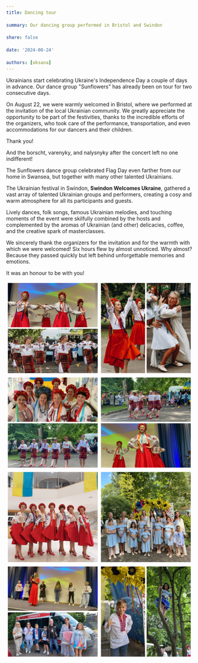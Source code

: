 ```yaml
---
title: Dancing tour

summary: Our dancing group performed in Bristol and Swindon

share: false

date: '2024-08-24' 

authors: [oksana]
---
```


Ukrainians start celebrating Ukraine's Independence Day a couple of days in advance. Our dance group "Sunflowers" has already been on tour for two consecutive days. 

On August 22, we were warmly welcomed in Bristol, where we performed at the invitation of the local Ukrainian community. We greatly appreciate the opportunity to be part of the festivities, thanks to the incredible efforts of the organizers, who took care of the performance, transportation, and even accommodations for our dancers and their children. 

Thank you! 

And the borscht, varenyky, and nalysnyky after the concert left no one indifferent!

The Sunflowers dance group celebrated Flag Day even farther from our home in Swansea, but together with many other talented Ukrainians. 

The Ukrainian festival in Swindon, **Swindon Welcomes Ukraine**, gathered a vast array of talented Ukrainian groups and performers, creating a cosy and warm atmosphere for all its participants and guests.

Lively dances, folk songs, famous Ukrainian melodies, and touching moments of the event were skilfully combined by the hosts and complemented by the aromas of Ukrainian (and other) delicacies, coffee, and the creative spark of masterclasses.

We sincerely thank the organizers for the invitation and for the warmth with which we were welcomed! Six hours flew by almost unnoticed. Why almost? Because they passed quickly but left behind unforgettable memories and emotions.

It was an honour to be with you!

<div style="margin-top: 0; text-align: center;"><img src="tour-1.jpg" alt="dancing tour" width="50%" style="display: inline; margin-top: 0;"/><img src="tour-2.jpg" alt="dancing tour" width="50%" style="display: inline; margin-top: 0;"/></div>

<div style="margin-top: 0; text-align: center;"><img src="tour-3.jpg" alt="dancing tour" width="50%" style="display: inline; margin-top: 0;"/><img src="tour-4.jpg" alt="dancing tour" width="50%" style="display: inline; margin-top: 0;"/></div>

<div style="margin-top: 0; text-align: center;"><img src="tour-5.jpg" alt="dancing tour" width="50%" style="display: inline; margin-top: 0;"/><img src="tour-6.jpg" alt="dancing tour" width="50%" style="display: inline; margin-top: 0;"/></div>

<div style="margin-top: 0; text-align: center;"><img src="tour-7.jpg" alt="dancing tour" width="50%" style="display: inline; margin-top: 0;"/><img src="tour-8.jpg" alt="dancing tour" width="50%" style="display: inline; margin-top: 0;"/></div>
